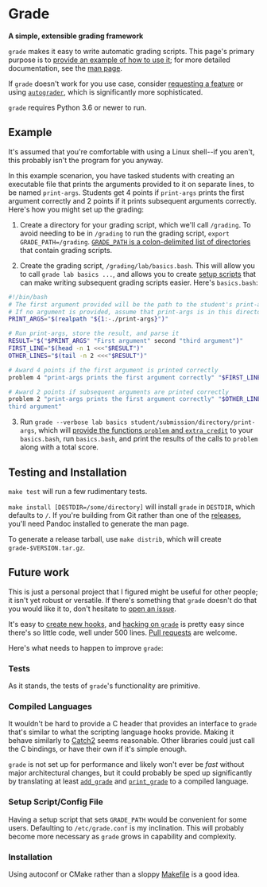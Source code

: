 # Grade

**A simple, extensible grading framework**

`grade` makes it easy to write automatic grading scripts. This page's primary purpose is to [provide an example of how to use it](#examples); for more detailed documentation, see the [man page](share/man/man1/grade.1.md).

If `grade` doesn't work for you use case, consider [requesting a feature](https://github.com/BYUHPC/grade/issues) or using [`autograder`](https://github.com/zmievsa/autograder), which is significantly more sophisticated.

`grade` requires Python 3.6 or newer to run.



## Example

It's assumed that you're comfortable with using a Linux shell--if you aren't, this probably isn't the program for you anyway.

In this example scenarion, you have tasked students with creating an executable file that prints the arguments provided to it on separate lines, to be named `print-args`. Students get 4 points if `print-args` prints the first argument correctly and 2 points if it prints subsequent arguments correctly. Here's how you might set up the grading:

1. Create a directory for your grading script, which we'll call `/grading`. To avoid needing to be in `/grading` to run the grading script, `export GRADE_PATH=/grading`. [`GRADE_PATH` is a colon-delimited list of directories](share/man/man1/grade.1.md#description) that contain grading scripts.

2. Create the grading script, `/grading/lab/basics.bash`. This will allow you to call `grade lab basics ...`, and allows you to create [setup scripts](share/man/man1/grade.1.md#description) that can make writing subsequent grading scripts easier. Here's `basics.bash`:

```bash
#!/bin/bash
# The first argument provided will be the path to the student's print-args executable
# If no argument is provided, assume that print-args is in this directory
PRINT_ARGS="$(realpath "${1:-./print-args}")"

# Run print-args, store the result, and parse it
RESULT="$("$PRINT_ARGS" "First argument" second "third argument")"
FIRST_LINE="$(head -n 1 <<<"$RESULT")"
OTHER_LINES="$(tail -n 2 <<<"$RESULT")"

# Award 4 points if the first argument is printed correctly
problem 4 "print-args prints the first argument correctly" "$FIRST_LINE" == "First argument"

# Award 2 points if subsequent arguments are printed correctly
problem 2 "print-args prints the first argument correctly" "$OTHER_LINES" == "second
third argument"
```

3. Run `grade --verbose lab basics student/submission/directory/print-args`, which will [provide the functions `problem` and `extra_credit`](share/man/man1/grade.1.md#question-and-extra_credit) to your `basics.bash`, run `basics.bash`, and print the results of the calls to `problem` along with a total score.



## Testing and Installation

`make test` will run a few rudimentary tests.

`make install [DESTDIR=/some/directory]` will install `grade` in `DESTDIR`, which defaults to `/`. If you're building from Git rather than one of the [releases](https://github.com/BYUHPC/grade/releases), you'll need Pandoc installed to generate the man page.

To generate a release tarball, use `make distrib`, which will create `grade-$VERSION.tar.gz`.



## Future work

This is just a personal project that I figured might be useful for other people; it isn't yet robust or versatile. If there's something that `grade` doesn't do that you would like it to, don't hesitate to [open an issue](https://github.com/BYUHPC/grade/issues).

It's easy to [create new hooks](HOOKS.md), and [hacking on `grade`](INTERNALS.md) is pretty easy since there's so little code, well under 500 lines. [Pull requests](https://github.com/BYUHPC/grade/pulls) are welcome.

Here's what needs to happen to improve `grade`:

### Tests

As it stands, the tests of `grade`'s functionality are primitive.

### Compiled Languages

It wouldn't be hard to provide a C header that provides an interface to `grade` that's similar to what the scripting language hooks provide. Making it behave similarly to [Catch2](https://github.com/catchorg/Catch2) seems reasonable. Other libraries could just call the C bindings, or have their own if it's simple enough.

`grade` is not set up for performance and likely won't ever be *fast* without major architectural changes, but it could probably be sped up significantly by translating at least [`add_grade`](libexec/add_grade) and [`print_grade`](libexec/print_grade) to a compiled language.

### Setup Script/Config File

Having a setup script that sets `GRADE_PATH` would be convenient for some users. Defaulting to `/etc/grade.conf` is my inclination. This will probably become more necessary as `grade` grows in capability and complexity.

### Installation

Using autoconf or CMake rather than a sloppy [Makefile](Makefile) is a good idea.
